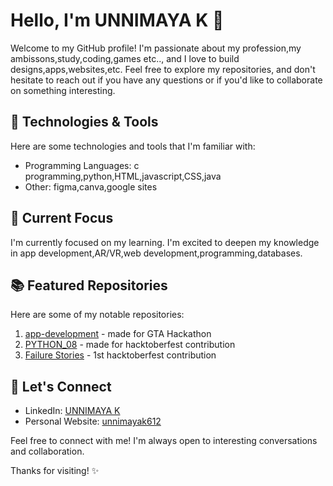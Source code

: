 # Hello, I'm UNNIMAYA K 👋

Welcome to my GitHub profile! I'm passionate about my profession,my ambissons,study,coding,games etc.., and I love to build designs,apps,websites,etc. Feel free to explore my repositories, and don't hesitate to reach out if you have any questions or if you'd like to collaborate on something interesting.

## 🔧 Technologies & Tools

Here are some technologies and tools that I'm familiar with:

- Programming Languages: c programming,python,HTML,javascript,CSS,java
- Other: figma,canva,google sites

## 🌱 Current Focus

I'm currently focused on my learning. I'm excited to deepen my knowledge in app development,AR/VR,web development,programming,databases.



## 📚 Featured Repositories

Here are some of my notable repositories:

1. [app-development](https://github.com/Unnimaya6122004/app-development) - made for GTA Hackathon
2. [PYTHON_08](https://github.com/Unnimaya6122004/PYTHON__08) - made for hacktoberfest contribution
3. [Failure Stories](https://github.com/Unnimaya6122004/Failurestories) - 1st hacktoberfest contribution

## 🤝 Let's Connect

- LinkedIn: [UNNIMAYA K](https://www.linkedin.com/in/unnimaya-k-b2190926b?utm_source=share&utm_campaign=share_via&utm_content=profile&utm_medium=android_app)
- Personal Website: [unnimayak612](https://g.dev/unnimayak6122004)

Feel free to connect with me! I'm always open to interesting conversations and collaboration.

Thanks for visiting! ✨
